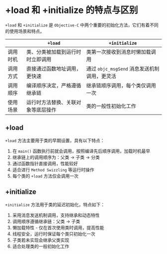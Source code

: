 # +load 和 +initialize 的特点与区别

`+load` 和 `+initialize` 是 `Objective-C` 中两个重要的初始化方法，它们有着不同的使用场景和特点。

|          | `+load`                            | `+initialize`                                |
| -------- | ---------------------------------- | -------------------------------------------- |
| 调用时机 | 类、分类被加载到运行时时立即调用   | 类第一次接收到消息时懒加载调用               |
| 调用方式 | 直接通过函数地址调用，更快速       | 通过 `objc_msgSend` 消息发送机制调用，更灵活 |
| 调用顺序 | 编译顺序决定，严格遵循继承链       | 继承链顺序调用，每个类仅调用一次             |
| 使用场景 | 运行时方法替换、关联对象等底层操作 | 类的一般性初始化工作                         |

## +load

`+load` 方法主要用于类的早期设置，具有以下特点：

1. 在 `main()` 函数执行前就会调用，按照编译先后顺序调用，加载时机最早
2. 继承链上的调用顺序为：父类 -> 子类 -> 分类
3. 通过函数指针直接调用，性能较好
4. 适合进行 `Method Swizzling` 等运行时操作
5. 每个类的 `+load` 方法仅会调用一次

## +initialize

`+initialize` 方法用于类的延迟初始化，特点如下：

1. 采用消息发送机制调用，支持继承和动态特性
2. 调用顺序遵循继承链：父类 -> 子类
3. 懒加载特性 - 仅在首次使用类时调用，提高性能
4. 线程安全，运行时保证每个类只初始化一次
5. 子类若未实现会继承父类实现
6. 适合处理类的一般初始化工作
